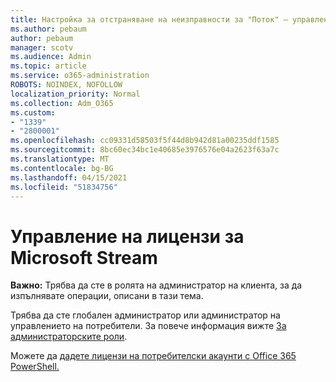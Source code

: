 ```yaml
---
title: Настройка за отстраняване на неизправности за "Поток" – управление на лицензирането на поток
ms.author: pebaum
author: pebaum
manager: scotv
ms.audience: Admin
ms.topic: article
ms.service: o365-administration
ROBOTS: NOINDEX, NOFOLLOW
localization_priority: Normal
ms.collection: Adm_O365
ms.custom:
- "1339"
- "2800001"
ms.openlocfilehash: cc09331d58503f5f44d8b942d81a00235ddf1585
ms.sourcegitcommit: 8bc60ec34bc1e40685e3976576e04a2623f63a7c
ms.translationtype: MT
ms.contentlocale: bg-BG
ms.lasthandoff: 04/15/2021
ms.locfileid: "51834756"
---
```

# <a name="managing-microsoft-stream-licenses"></a>Управление на лицензи за Microsoft Stream

**Важно:** Трябва да сте в ролята на администратор на клиента, за да изпълнявате операции, описани в тази тема.

Трябва да сте глобален администратор или администратор на управлението на потребители. За повече информация вижте [За администраторските роли](https://docs.microsoft.com/microsoft-365/admin/add-users/about-admin-roles).

Можете да [дадете лицензи на потребителски акаунти с Office 365 PowerShell.](https://go.microsoft.com/fwlink/p/?linkid=850410)

